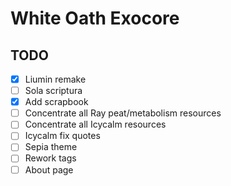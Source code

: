 # White Oath Exocore

## TODO
- [X] Liumin remake
- [ ] Sola scriptura
- [X] Add scrapbook
- [ ] Concentrate all Ray peat/metabolism resources 
- [ ] Concentrate all Icycalm resources
- [ ] Icycalm fix quotes
- [ ] Sepia theme
- [ ] Rework tags
- [ ] About page